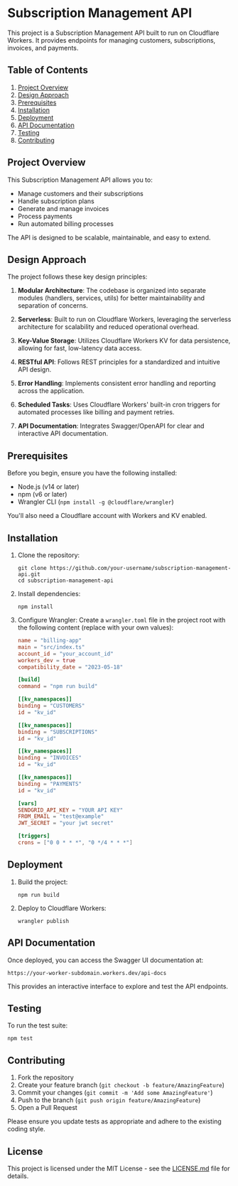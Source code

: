 # Subscription Management API

This project is a Subscription Management API built to run on Cloudflare Workers. It provides endpoints for managing customers, subscriptions, invoices, and payments.

## Table of Contents

1. [Project Overview](#project-overview)
2. [Design Approach](#design-approach)
3. [Prerequisites](#prerequisites)
4. [Installation](#installation)
5. [Deployment](#deployment)
6. [API Documentation](#api-documentation)
7. [Testing](#testing)
8. [Contributing](#contributing)

## Project Overview

This Subscription Management API allows you to:

- Manage customers and their subscriptions
- Handle subscription plans
- Generate and manage invoices
- Process payments
- Run automated billing processes

The API is designed to be scalable, maintainable, and easy to extend.

## Design Approach

The project follows these key design principles:

1. **Modular Architecture**: The codebase is organized into separate modules (handlers, services, utils) for better maintainability and separation of concerns.

2. **Serverless**: Built to run on Cloudflare Workers, leveraging the serverless architecture for scalability and reduced operational overhead.

3. **Key-Value Storage**: Utilizes Cloudflare Workers KV for data persistence, allowing for fast, low-latency data access.

4. **RESTful API**: Follows REST principles for a standardized and intuitive API design.

5. **Error Handling**: Implements consistent error handling and reporting across the application.

6. **Scheduled Tasks**: Uses Cloudflare Workers' built-in cron triggers for automated processes like billing and payment retries.

7. **API Documentation**: Integrates Swagger/OpenAPI for clear and interactive API documentation.

## Prerequisites

Before you begin, ensure you have the following installed:

- Node.js (v14 or later)
- npm (v6 or later)
- Wrangler CLI (`npm install -g @cloudflare/wrangler`)

You'll also need a Cloudflare account with Workers and KV enabled.

## Installation

1. Clone the repository:

   ```
   git clone https://github.com/your-username/subscription-management-api.git
   cd subscription-management-api
   ```

2. Install dependencies:

   ```
   npm install
   ```

3. Configure Wrangler:
   Create a `wrangler.toml` file in the project root with the following content (replace with your own values):

   ```toml
   name = "billing-app"
   main = "src/index.ts"
   account_id = "your_account_id"
   workers_dev = true
   compatibility_date = "2023-05-18"

   [build]
   command = "npm run build"

   [[kv_namespaces]]
   binding = "CUSTOMERS"
   id = "kv_id"

   [[kv_namespaces]]
   binding = "SUBSCRIPTIONS"
   id = "kv_id"

   [[kv_namespaces]]
   binding = "INVOICES"
   id = "kv_id"

   [[kv_namespaces]]
   binding = "PAYMENTS"
   id = "kv_id"

   [vars]
   SENDGRID_API_KEY = "YOUR API KEY"
   FROM_EMAIL = "test@example"
   JWT_SECRET = "your jwt secret"

   [triggers]
   crons = ["0 0 * * *", "0 */4 * * *"]
   ```

## Deployment

1. Build the project:

   ```
   npm run build
   ```

2. Deploy to Cloudflare Workers:
   ```
   wrangler publish
   ```

## API Documentation

Once deployed, you can access the Swagger UI documentation at:

```
https://your-worker-subdomain.workers.dev/api-docs
```

This provides an interactive interface to explore and test the API endpoints.

## Testing

To run the test suite:

```
npm test
```

## Contributing

1. Fork the repository
2. Create your feature branch (`git checkout -b feature/AmazingFeature`)
3. Commit your changes (`git commit -m 'Add some AmazingFeature'`)
4. Push to the branch (`git push origin feature/AmazingFeature`)
5. Open a Pull Request

Please ensure you update tests as appropriate and adhere to the existing coding style.

## License

This project is licensed under the MIT License - see the [LICENSE.md](LICENSE.md) file for details.
